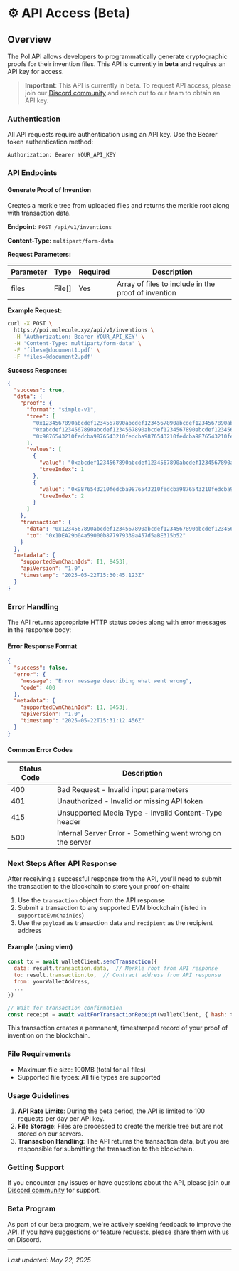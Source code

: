 # ⚙️ API Access (Beta)

## Overview

The PoI API allows developers to programmatically generate cryptographic proofs for their invention files. This API is currently in **beta** and requires an API key for access.

> **Important**: This API is currently in beta. To request API access, please join our [Discord community](https://t.co/L0VEiy4Bjk) and reach out to our team to obtain an API key.

### Authentication

All API requests require authentication using an API key. Use the Bearer token authentication method:

```
Authorization: Bearer YOUR_API_KEY
```

### API Endpoints

#### Generate Proof of Invention

Creates a merkle tree from uploaded files and returns the merkle root along with transaction data.

**Endpoint:** `POST /api/v1/inventions`

**Content-Type:** `multipart/form-data`

**Request Parameters:**

| Parameter | Type    | Required | Description                                         |
| --------- | ------- | -------- | --------------------------------------------------- |
| files     | File\[] | Yes      | Array of files to include in the proof of invention |

**Example Request:**

```bash
curl -X POST \
  https://poi.molecule.xyz/api/v1/inventions \
  -H 'Authorization: Bearer YOUR_API_KEY' \
  -H 'Content-Type: multipart/form-data' \
  -F 'files=@document1.pdf' \
  -F 'files=@document2.pdf'
```

**Success Response:**

```json
{
  "success": true,
  "data": {
    "proof": {
      "format": "simple-v1",
      "tree": [
        "0x1234567890abcdef1234567890abcdef1234567890abcdef1234567890abcdef",
        "0xabcdef1234567890abcdef1234567890abcdef1234567890abcdef1234567890",
        "0x9876543210fedcba9876543210fedcba9876543210fedcba9876543210fedcba"
      ],
      "values": [
        {
          "value": "0xabcdef1234567890abcdef1234567890abcdef1234567890abcdef1234567890",
          "treeIndex": 1
        },
        {
          "value": "0x9876543210fedcba9876543210fedcba9876543210fedcba9876543210fedcba",
          "treeIndex": 2
        }
      ]
    },
    "transaction": {
      "data": "0x1234567890abcdef1234567890abcdef1234567890abcdef1234567890abcdef",
      "to": "0x1DEA29b04a59000b877979339a457d5aBE315b52"
    }
  },
  "metadata": {
    "supportedEvmChainIds": [1, 8453],
    "apiVersion": "1.0",
    "timestamp": "2025-05-22T15:30:45.123Z"
  }
}
```

### Error Handling

The API returns appropriate HTTP status codes along with error messages in the response body:

#### Error Response Format

```json
{
  "success": false,
  "error": {
    "message": "Error message describing what went wrong",
    "code": 400
  },
  "metadata": {
    "supportedEvmChainIds": [1, 8453],
    "apiVersion": "1.0",
    "timestamp": "2025-05-22T15:31:12.456Z"
  }
}
```

#### Common Error Codes

| Status Code | Description                                                |
| ----------- | ---------------------------------------------------------- |
| 400         | Bad Request - Invalid input parameters                     |
| 401         | Unauthorized - Invalid or missing API token                |
| 415         | Unsupported Media Type - Invalid Content-Type header       |
| 500         | Internal Server Error - Something went wrong on the server |

### Next Steps After API Response

After receiving a successful response from the API, you'll need to submit the transaction to the blockchain to store your proof on-chain:

1. Use the `transaction` object from the API response
2. Submit a transaction to any supported EVM blockchain (listed in `supportedEvmChainIds`)
3. Use the `payload` as transaction data and `recipient` as the recipient address

#### Example (using viem)

```javascript
const tx = await walletClient.sendTransaction({
  data: result.transaction.data,  // Merkle root from API response
  to: result.transaction.to,  // Contract address from API response
  from: yourWalletAddress,
  ...
})

// Wait for transaction confirmation
const receipt = await waitForTransactionReceipt(walletClient, { hash: tx })
```

This transaction creates a permanent, timestamped record of your proof of invention on the blockchain.

### File Requirements

* Maximum file size: 100MB (total for all files)
* Supported file types: All file types are supported

### Usage Guidelines

1. **API Rate Limits**: During the beta period, the API is limited to 100 requests per day per API key.
2. **File Storage**: Files are processed to create the merkle tree but are not stored on our servers.
3. **Transaction Handling**: The API returns the transaction data, but you are responsible for submitting the transaction to the blockchain.

### Getting Support

If you encounter any issues or have questions about the API, please join our [Discord community](https://t.co/L0VEiy4Bjk) for support.

### Beta Program

As part of our beta program, we're actively seeking feedback to improve the API. If you have suggestions or feature requests, please share them with us on Discord.

***

_Last updated: May 22, 2025_
